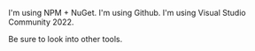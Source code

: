 I'm using NPM + NuGet.
I'm using Github.
I'm using Visual Studio Community 2022.

Be sure to look into other tools.